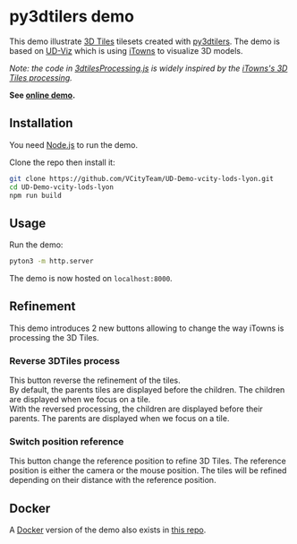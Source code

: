 # py3dtilers demo

This demo illustrate [3D Tiles](https://github.com/CesiumGS/3d-tiles) tilesets created with [py3dtilers](https://github.com/VCityTeam/py3dtilers). The demo is based on [UD-Viz](https://github.com/VCityTeam/UD-Viz) which is using [iTowns](https://github.com/iTowns/itowns/tree/master/src) to visualize 3D models.

_Note: the code in [3dtilesProcessing.js](src/3dtilesProcessing.js) is widely inspired by the [iTowns's 3D Tiles processing](https://github.com/iTowns/itowns/blob/7a9457075067afa1a7aa2dc3cb72999033105ff6/src/Process/3dTilesProcessing.js)._

__See [online demo](https://lods-lyon.vcityliris.data.alpha.grandlyon.com/).__

## Installation

You need [Node.js](https://en.wikipedia.org/wiki/Node.js) to run the demo.

Clone the repo then install it:

```bash
git clone https://github.com/VCityTeam/UD-Demo-vcity-lods-lyon.git
cd UD-Demo-vcity-lods-lyon
npm run build
```

## Usage

Run the demo:

```bash
pyton3 -m http.server
```

The demo is now hosted on `localhost:8000`.

## Refinement

This demo introduces 2 new buttons allowing to change the way iTowns is processing the 3D Tiles.

### Reverse 3DTiles process

This button reverse the refinement of the tiles.  
By default, the parents tiles are displayed before the children. The children are displayed when we focus on a tile.  
With the reversed processing, the children are displayed before their parents. The parents are displayed when we focus on a tile.  

### Switch position reference

This button change the reference position to refine 3D Tiles. The reference position is either the camera or the mouse position. The tiles will be refined depending on their distance with the reference position.

## Docker

A [Docker](https://www.docker.com/) version of the demo also exists in [this repo](https://github.com/VCityTeam/UD-Demo-vcity-lods-lyon-docker).

